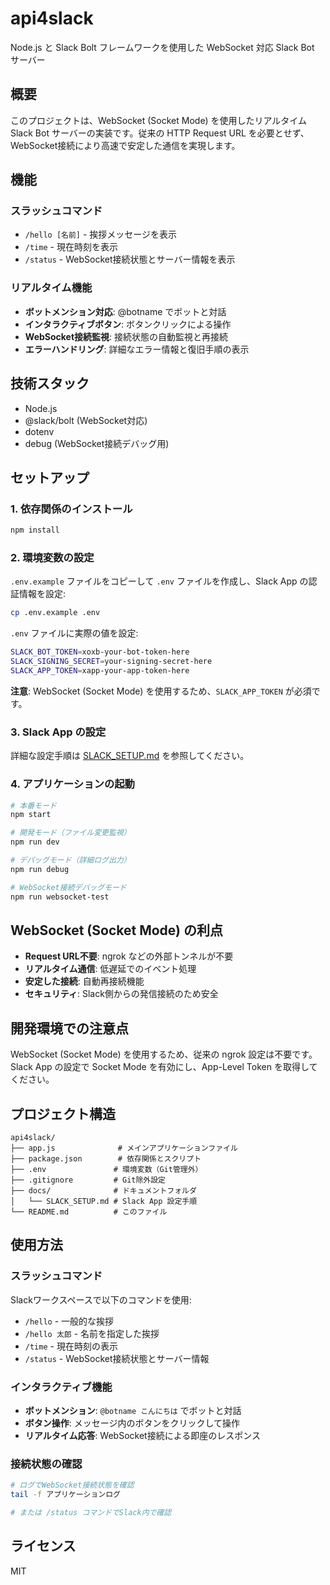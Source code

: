 # api4slack

Node.js と Slack Bolt フレームワークを使用した WebSocket 対応 Slack Bot サーバー

## 概要

このプロジェクトは、WebSocket (Socket Mode) を使用したリアルタイム Slack Bot サーバーの実装です。従来の HTTP Request URL を必要とせず、WebSocket接続により高速で安定した通信を実現します。

## 機能

### スラッシュコマンド
- `/hello [名前]` - 挨拶メッセージを表示
- `/time` - 現在時刻を表示
- `/status` - WebSocket接続状態とサーバー情報を表示

### リアルタイム機能
- **ボットメンション対応**: @botname でボットと対話
- **インタラクティブボタン**: ボタンクリックによる操作
- **WebSocket接続監視**: 接続状態の自動監視と再接続
- **エラーハンドリング**: 詳細なエラー情報と復旧手順の表示

## 技術スタック

- Node.js
- @slack/bolt (WebSocket対応)
- dotenv
- debug (WebSocket接続デバッグ用)

## セットアップ

### 1. 依存関係のインストール

```bash
npm install
```

### 2. 環境変数の設定

`.env.example` ファイルをコピーして `.env` ファイルを作成し、Slack App の認証情報を設定:

```bash
cp .env.example .env
```

`.env` ファイルに実際の値を設定:

```bash
SLACK_BOT_TOKEN=xoxb-your-bot-token-here
SLACK_SIGNING_SECRET=your-signing-secret-here
SLACK_APP_TOKEN=xapp-your-app-token-here
```

**注意**: WebSocket (Socket Mode) を使用するため、`SLACK_APP_TOKEN` が必須です。

### 3. Slack App の設定

詳細な設定手順は [SLACK_SETUP.md](./docs/SLACK_SETUP.md) を参照してください。

### 4. アプリケーションの起動

```bash
# 本番モード
npm start

# 開発モード（ファイル変更監視）
npm run dev

# デバッグモード（詳細ログ出力）
npm run debug

# WebSocket接続デバッグモード
npm run websocket-test
```

## WebSocket (Socket Mode) の利点

- **Request URL不要**: ngrok などの外部トンネルが不要
- **リアルタイム通信**: 低遅延でのイベント処理
- **安定した接続**: 自動再接続機能
- **セキュリティ**: Slack側からの発信接続のため安全

## 開発環境での注意点

WebSocket (Socket Mode) を使用するため、従来の ngrok 設定は不要です。Slack App の設定で Socket Mode を有効にし、App-Level Token を取得してください。

## プロジェクト構造

```
api4slack/
├── app.js              # メインアプリケーションファイル
├── package.json        # 依存関係とスクリプト
├── .env               # 環境変数（Git管理外）
├── .gitignore         # Git除外設定
├── docs/              # ドキュメントフォルダ
│   └── SLACK_SETUP.md # Slack App 設定手順
└── README.md          # このファイル
```

## 使用方法

### スラッシュコマンド
Slackワークスペースで以下のコマンドを使用:

- `/hello` - 一般的な挨拶
- `/hello 太郎` - 名前を指定した挨拶  
- `/time` - 現在時刻の表示
- `/status` - WebSocket接続状態とサーバー情報

### インタラクティブ機能
- **ボットメンション**: `@botname こんにちは` でボットと対話
- **ボタン操作**: メッセージ内のボタンをクリックして操作
- **リアルタイム応答**: WebSocket接続による即座のレスポンス

### 接続状態の確認
```bash
# ログでWebSocket接続状態を確認
tail -f アプリケーションログ

# または /status コマンドでSlack内で確認
```

## ライセンス

MIT